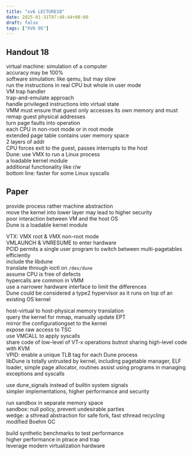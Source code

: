 ```yaml
---
title: "xv6 LECTURE18"
date: 2025-01-31T07:48:44+08:00
draft: false
tags: ["XV6 OS"]
---
```


## Handout 18

virtual machine: simulation of a computer  
accuracy may be 100%  
software simulation: like qemu, but may slow  
run the instructions in real CPU but whole in user mode  
VM trap handler  
trap-and-emulate approach  
handle privileged instructions into virtual state  
VMM must ensure that guest only accesses its own memory and must remap guest physical addresses  
turn page faults into operation  
each CPU in non-root mode or in root mode  
extended page table contains user memory space  
2 layers of addr  
CPU forces exit to the guest, passes interrupts to the host  
Dune: use VMX to run a Linux process  
a loadable kernel module  
additional functionality like r/w  
bottom line: faster for some Linux syscalls  

## Paper

provide process rather machine abstraction  
move the kernel into lower layer may lead to higher security  
poor interaction between VM and the host OS  
Dune is a loadable kernel module  

VTX: VMX root & VMX non-root mode  
VMLAUNCH & VNRESUME to enter hardware  
PCID permits a single user program to switch between multi-pagetables efficiently  
include the libdune  
translate through ioctl on ``/dev/dune``  
assume CPU is free of defects  
hypercalls are common in VMM  
use a narrower hardware interface to limit the differences  
Dune could be considered a type2 hypervisor as it runs on top of an existing OS kernel  

host-virtual to host-physical memory translation  
query the kernel for mmap, manually update EPT  
mirror the configurationgset to the kernel  
expose raw access to TSC  
use VMCALL to apply syscalls  
share code of low-level of VT-x operations butnot sharing high-level code with KVM  
VPID: enable a unique TLB tag for each Dune process  
libDune is totally untrusted by kernel, including pagetable manager, ELF loader, simple page allocator, routines assist using programs in managing exceptions and syscalls  

use dune_signals instead of builtin system signals  
simpler implementations, higher performance and security  

run sandbox in separate memory space  
sandbox: null policy, prevent undesirable parties  
wedge: a sthread abstraction for safe fork, fast sthread recycling  
modified Boehm GC  

build synthetic benchmarks to test performance  
higher performance in ptrace and trap  
leverage modern virtualization hardware  
